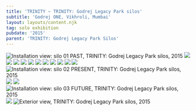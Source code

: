 ```yaml
---
title: 'TRINITY ~ TRINITY: Godrej Legacy Park silos'
subtitle: 'Godrej ONE, Vikhroli, Mumbai'
layout: layouts/content.njk
tag: solo exhibition
pubdate: '2015'
parent: 'TRINITY: Godrej Legacy Park Silos'
---
```

![Installation view: silo 01 PAST, TRINITY: Godrej Legacy Park silos, 2015](/static/img/ali-akbar-mehta_installation-view_-ext-01_trinity-godrej_2015.jpg)
![](/static/img/ali-akbar-mehta_installation-view_-past-01_trinity-godrej_2015.jpg)
![](/static/img/ali-akbar-mehta_installation-view_-past-02_trinity-godrej_2015.jpg)
![](/static/img/ali-akbar-mehta_installation-view_-past-10_trinity-godrej_2015.jpg)
![](/static/img/ali-akbar-mehta_installation-view_-past-05_trinity-godrej_2015.jpg)
![](/static/img/ali-akbar-mehta_installation-view_-past-07_trinity-godrej_2015.jpg)
![](/static/img/ali-akbar-mehta_installation-view_-past-09_trinity-godrej_2015.jpg)
![](/static/img/ali-akbar-mehta_installation-view_-past-11_trinity-godrej_2015.jpg)
![](/static/img/ali-akbar-mehta_installation-view_-past-04_trinity-godrej_2015.jpg)
![](/static/img/ali-akbar-mehta_installation-view_-past-03_trinity-godrej_2015.jpg)
![](/static/img/ali-akbar-mehta_installation-view_-past-12_trinity-godrej_2015.jpg)
![](/static/img/ali-akbar-mehta_installation-view_-past-13_trinity-godrej_2015.jpg)
![Installation view: silo 02 PRESENT, TRINITY: Godrej Legacy Park silos, 2015](/static/img/ali-akbar-mehta_installation-view_-present-01_trinity-godrej_2015.jpg)
![](/static/img/ali-akbar-mehta_installation-view_-present-04_trinity-godrej_2015.jpg)
![](/static/img/ali-akbar-mehta_installation-view_-present-05_trinity-godrej_2015.jpg)
![Installation view: silo 03 FUTURE, TRINITY: Godrej Legacy Park silos, 2015](/static/img/ali-akbar-mehta_installation-view_-future-01_trinity-godrej_2015.jpg)
![](/static/img/ali-akbar-mehta_installation-view_-future-02_trinity-godrej_2015.jpg)
![Exterior view, TRINITY: Godrej Legacy Park silos, 2015](/static/img/ali-akbar-mehta_installation-view_-ext-03_trinity-godrej_2015.jpg)
